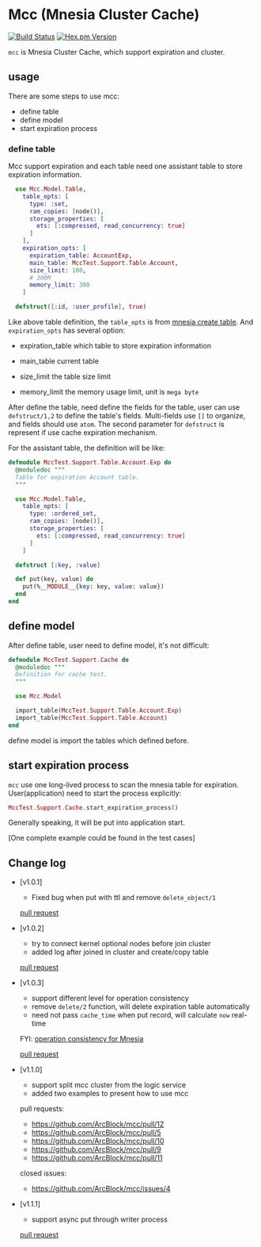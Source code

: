 # Mcc (Mnesia Cluster Cache)

[![Build Status](https://travis-ci.com/ArcBlock/mcc.svg?token=y7spFnxztFEypxKZdeqR&branch=master)](https://travis-ci.com/ArcBlock/mcc)
[![Hex.pm Version](https://img.shields.io/hexpm/v/mcc.svg?style=flat-square)](https://hex.pm/packages/mcc)

`mcc` is Mnesia Cluster Cache, which support expiration and cluster.

## usage

There are some steps to use mcc:

  - define table
  - define model
  - start expiration process

### define table

Mcc support expiration and each table need one assistant table to store expiration information.

```elixir
  use Mcc.Model.Table,
    table_opts: [
      type: :set,
      ram_copies: [node()],
      storage_properties: [
        ets: [:compressed, read_concurrency: true]
      ]
    ],
    expiration_opts: [
      expiration_table: AccountExp,
      main_table: MccTest.Support.Table.Account,
      size_limit: 100,
      # 300M
      memory_limit: 300
    ]

  defstruct([:id, :user_profile], true)
```

Like above table definition, the `table_opts` is from [mnesia create table](http://erlang.org/doc/man/mnesia.html#create_table-2). And `expiration_opts` has several option:

- expiration_table
  which table to store expiration information

- main_table
  current table

- size_limit
  the table size limit

- memory_limit
  the memory usage limit, unit is `mega byte`

After define the table, need define the fields for the table, user can use `defstruct/1,2` to define the table's fields. Multi-fields use `[]` to organize, and fields should use `atom`. The second parameter for `defstruct` is represent if use cache expiration mechanism.

For the assistant table, the definition will be like:

```elixir
defmodule MccTest.Support.Table.Account.Exp do
  @moduledoc """
  Table for expiration Account table.
  """

  use Mcc.Model.Table,
    table_opts: [
      type: :ordered_set,
      ram_copies: [node()],
      storage_properties: [
        ets: [:compressed, read_concurrency: true]
      ]
    ]

  defstruct [:key, :value]

  def put(key, value) do
    put(%__MODULE__{key: key, value: value})
  end
end
```

## define model

After define table, user need to define model, it's not difficult:

```elixir
defmodule MccTest.Support.Cache do
  @moduledoc """
  Definition for cache test.
  """

  use Mcc.Model

  import_table(MccTest.Support.Table.Account.Exp)
  import_table(MccTest.Support.Table.Account)
end
```

define model is import the tables which defined before.

## start expiration process

`mcc` use one long-lived process to scan the mnesia table for expiration. User(application) need to start the process explicitly:

```elixir
MccTest.Support.Cache.start_expiration_process()
```

Generally speaking, it will be put into application start.

[One complete example could be found in the test cases]

## Change log

- [v1.0.1]
  - Fixed bug when put with ttl and remove `delete_object/1`


  [pull request](https://github.com/ArcBlock/mcc/pull/6)

- [v1.0.2]
  - try to connect kernel optional nodes before join cluster
  - added log after joined in cluster and create/copy table

  [pull request](https://github.com/ArcBlock/mcc/pull/7)

- [v1.0.3]
  - support different level for operation consistency
  - remove `delete/2` function, will delete expiration table automatically
  - need not pass `cache_time` when put record, will calculate `now` real-time

  FYI: [operation consistency for Mnesia](http://erlang.org/doc/apps/mnesia/Mnesia_chap4.html)

  [pull request](https://github.com/ArcBlock/mcc/pull/8)

- [v1.1.0]
  - support split mcc cluster from the logic service
  - added two examples to present how to use mcc

  pull requests:

    - https://github.com/ArcBlock/mcc/pull/12
    - https://github.com/ArcBlock/mcc/pull/5
    - https://github.com/ArcBlock/mcc/pull/10
    - https://github.com/ArcBlock/mcc/pull/9
    - https://github.com/ArcBlock/mcc/pull/11

  closed issues:

    - https://github.com/ArcBlock/mcc/issues/4

- [v1.1.1]
  - support async put through writer process

  [pull request](https://github.com/ArcBlock/mcc/pull/13)
